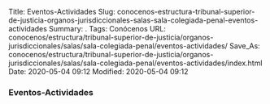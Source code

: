 Title: Eventos-Actividades
Slug: conocenos-estructura-tribunal-superior-de-justicia-organos-jurisdiccionales-salas-sala-colegiada-penal-eventos-actividades
Summary: .
Tags: Conócenos
URL: conocenos/estructura/tribunal-superior-de-justicia/organos-jurisdiccionales/salas/sala-colegiada-penal/eventos-actividades/
Save_As: conocenos/estructura/tribunal-superior-de-justicia/organos-jurisdiccionales/salas/sala-colegiada-penal/eventos-actividades/index.html
Date: 2020-05-04 09:12
Modified: 2020-05-04 09:12



### Eventos-Actividades



